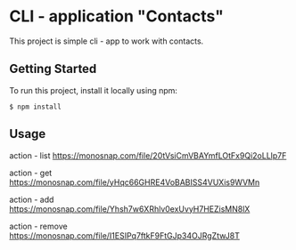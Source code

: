 # CLI - application "Contacts"

This project is simple cli - app to work with contacts.

## Getting Started

To run this project, install it locally using npm:
```
$ npm install

```


## Usage

action - list https://monosnap.com/file/20tVsiCmVBAYmfLOtFx9Qi2oLLlp7F

action - get https://monosnap.com/file/yHqc66GHRE4VoBABISS4VUXis9WVMn

action - add https://monosnap.com/file/Yhsh7w6XRhlv0exUvyH7HEZisMN8lX

action - remove https://monosnap.com/file/I1ESIPq7ftkF9FtGJp34OJRgZtwJ8T
